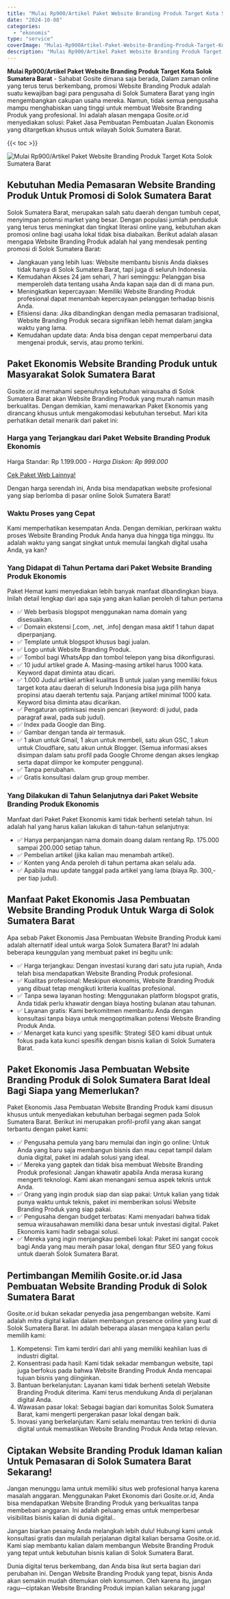 ```yaml
---
title: "Mulai Rp900/Artikel Paket Website Branding Produk Target Kota Solok Sumatera Barat"
date: "2024-10-08"
categories: 
  - "ekonomis"
type: "service"
coverImage: "Mulai-Rp900Artikel-Paket-Website-Branding-Produk-Target-Kota-Solok-Sumatera-Barat.png"
description: "Mulai Rp900/Artikel Paket Website Branding Produk Target Kota Solok Sumatera Barat. Dunia digital terus berkembang, dan Anda bisa ikut serta bagian dari peru..."
---
```


**Mulai Rp900/Artikel Paket Website Branding Produk Target Kota Solok Sumatera Barat** - Sahabat Gosite dimana saja berada, Dalam zaman online yang terus terus berkembang, promosi Website Branding Produk adalah suatu kewajiban bagi para pengusaha di Solok Sumatera Barat yang ingin mengembangkan cakupan usaha mereka. Namun, tidak semua pengusaha mampu menghabiskan uang tinggi untuk membuat Website Branding Produk yang profesional. Ini adalah alasan mengapa Gosite.or.id menyediakan solusi: Paket Jasa Pembuatan Pembuatan Jualan Ekonomis yang ditargetkan khusus untuk wilayah Solok Sumatera Barat.

{{< toc >}}

![Mulai Rp900/Artikel Paket Website Branding Produk Target Kota Solok Sumatera Barat](/images/ekonomis/Mulai-Rp900Artikel-Paket-Website-Branding-Produk-Target-Kota-Solok-Sumatera-Barat.png)

## Kebutuhan Media Pemasaran Website Branding Produk Untuk Promosi di Solok Sumatera Barat

Solok Sumatera Barat, merupakan salah satu daerah dengan tumbuh cepat, menyimpan potensi market yang besar. Dengan populasi jumlah penduduk yang terus terus meningkat dan tingkat literasi online yang, kebutuhan akan promosi online bagi usaha lokal tidak bisa diabaikan. Berikut adalah alasan mengapa Website Branding Produk adalah hal yang mendesak penting promosi di Solok Sumatera Barat:

- Jangkauan yang lebih luas: Website membantu bisnis Anda diakses tidak hanya di Solok Sumatera Barat, tapi juga di seluruh Indonesia.
- Kemudahan Akses 24 jam sehari, 7 hari seminggu: Pelanggan bisa memperoleh data tentang usaha Anda kapan saja dan di di mana pun.
- Meningkatkan kepercayaan: Memiliki Website Branding Produk profesional dapat menambah kepercayaan pelanggan terhadap bisnis Anda.
- Efisiensi dana: Jika dibandingkan dengan media pemasaran tradisional, Website Branding Produk secara signifikan lebih hemat dalam jangka waktu yang lama.
- Kemudahan update data: Anda bisa dengan cepat memperbarui data mengenai produk, servis, atau promo terkini.

## Paket Ekonomis Website Branding Produk untuk Masyarakat Solok Sumatera Barat

Gosite.or.id memahami sepenuhnya kebutuhan wirausaha di Solok Sumatera Barat akan Website Branding Produk yang murah namun masih berkualitas. Dengan demikian, kami menawarkan Paket Ekonomis yang dirancang khusus untuk mengakomodasi kebutuhan tersebut. Mari kita perhatikan detail menarik dari paket ini:

### Harga yang Terjangkau dari Paket Website Branding Produk Ekonomis

<a class="cta-button">Harga Standar: Rp 1.199.000 - <em>Harga Diskon: Rp 999.000</em></a>

<a href="/jasa-web/" class="cta-button">Cek Paket Web Lainnya!</a>

Dengan harga serendah ini, Anda bisa mendapatkan website profesional yang siap berlomba di pasar online Solok Sumatera Barat!

### Waktu Proses yang Cepat

Kami memperhatikan kesempatan Anda. Dengan demikian, perkiraan waktu proses Website Branding Produk Anda hanya dua hingga tiga minggu. Itu adalah waktu yang sangat singkat untuk memulai langkah digital usaha Anda, ya kan?

### Yang Didapat di Tahun Pertama dari Paket Website Branding Produk Ekonomis

Paket Hemat kami menyediakan lebih banyak manfaat dibandingkan biaya. Inilah detail lengkap dari apa saja yang akan kalian peroleh di tahun pertama

- ✅ Web berbasis blogspot menggunakan nama domain yang disesuaikan.
- ✅ Domain ekstensi \[.com, .net, .info\] dengan masa aktif 1 tahun dapat diperpanjang.
- ✅ Template untuk blogspot khusus bagi jualan.
- ✅ Logo untuk Website Branding Produk.
- ✅ Tombol bagi WhatsApp dan tombol telepon yang bisa dikonfigurasi.
- ✅ 10 judul artikel grade A. Masing-masing artikel harus 1000 kata. Keyword dapat diminta atau dicari.
- ✅ 1.000 Judul artikel artikel kualitas B untuk jualan yang memiliki fokus target kota atau daerah di seluruh Indonesia bisa juga pilih hanya propinsi atau daerah tertentu saja. Panjang artikel minimal 1000 kata. Keyword bisa diminta atau dicarikan.
- ✅ Pengaturan optimisasi mesin pencari (keyword: di judul, pada paragraf awal, pada sub judul).
- ✅ Index pada Google dan Bing.
- ✅ Gambar dengan tanda air termasuk.
- ✅ 1 akun untuk Gmail, 1 akun untuk membeli, satu akun GSC, 1 akun untuk Cloudflare, satu akun untuk Blogger. (Semua informasi akses disimpan dalam satu profil pada Google Chrome dengan akses lengkap serta dapat diimpor ke komputer pengguna).
- ✅ Tanpa perubahan.
- ✅ Gratis konsultasi dalam grup group member.

### Yang Dilakukan di Tahun Selanjutnya dari Paket Website Branding Produk Ekonomis

Manfaat dari Paket Paket Ekonomis kami tidak berhenti setelah tahun. Ini adalah hal yang harus kalian lakukan di tahun-tahun selanjutnya:

- ✅ Hanya perpanjangan nama domain doang dalam rentang Rp. 175.000 sampai 200.000 setiap tahun.
- ✅ Pembelian artikel (jika kalian mau menambah artikel).
- ✅ Konten yang Anda peroleh di tahun pertama akan selalu ada.
- ✅ Apabila mau update tanggal pada artikel yang lama (biaya Rp. 300,- per tiap judul).

## Manfaat Paket Ekonomis Jasa Pembuatan Website Branding Produk Untuk Warga di Solok Sumatera Barat

Apa sebab Paket Ekonomis Jasa Pembuatan Website Branding Produk kami adalah alternatif ideal untuk warga Solok Sumatera Barat? Ini adalah beberapa keunggulan yang membuat paket ini begitu unik:

- ✅ Harga terjangkau: Dengan investasi kurang dari satu juta rupiah, Anda telah bisa mendapatkan Website Branding Produk profesional.
- ✅ Kualitas profesional: Meskipun ekonomis, Website Branding Produk yang dibuat tetap mengikuti kriteria kualitas profesional.
- ✅ Tanpa sewa layanan hosting: Menggunakan platform blogspot gratis, Anda tidak perlu khawatir dengan biaya hosting bulanan atau tahunan.
- ✅ Layanan gratis: Kami berkomitmen membantu Anda dengan konsultasi tanpa biaya untuk mengoptimalkan potensi Website Branding Produk Anda.
- ✅ Menarget kata kunci yang spesifik: Strategi SEO kami dibuat untuk fokus pada kata kunci spesifik dengan bisnis kalian di Solok Sumatera Barat.

## Paket Ekonomis Jasa Pembuatan Website Branding Produk di Solok Sumatera Barat Ideal Bagi Siapa yang Memerlukan?

Paket Ekonomis Jasa Pembuatan Website Branding Produk kami disusun khusus untuk menyediakan kebutuhan berbagai segmen pada Solok Sumatera Barat. Berikut ini merupakan profil-profil yang akan sangat terbantu dengan paket kami:

- ✅ Pengusaha pemula yang baru memulai dan ingin go online: Untuk Anda yang baru saja membangun bisnis dan mau cepat tampil dalam dunia digital, paket ini adalah solusi yang ideal.
- ✅ Mereka yang gaptek dan tidak bisa membuat Website Branding Produk profesional: Jangan khawatir apabila Anda merasa kurang mengerti teknologi. Kami akan menangani semua aspek teknis untuk Anda.
- ✅ Orang yang ingin produk siap dan siap pakai: Untuk kalian yang tidak punya waktu untuk teknis, paket ini memberikan solusi Website Branding Produk yang siap pakai.
- ✅ Pengusaha dengan budget terbatas: Kami menyadari bahwa tidak semua wirausahawan memiliki dana besar untuk investasi digital. Paket Ekonomis kami hadir sebagai solusi.
- ✅ Mereka yang ingin menjangkau pembeli lokal: Paket ini sangat cocok bagi Anda yang mau meraih pasar lokal, dengan fitur SEO yang fokus untuk daerah Solok Sumatera Barat.

## Pertimbangan Memilih Gosite.or.id Jasa Pembuatan Website Branding Produk di Solok Sumatera Barat

Gosite.or.id bukan sekadar penyedia jasa pengembangan website. Kami adalah mitra digital kalian dalam membangun presence online yang kuat di Solok Sumatera Barat. Ini adalah beberapa alasan mengapa kalian perlu memilih kami:

1. Kompetensi: Tim kami terdiri dari ahli yang memiliki keahlian luas di industri digital.
2. Konsentrasi pada hasil: Kami tidak sekadar membangun website, tapi juga berfokus pada bahwa Website Branding Produk Anda mencapai tujuan bisnis yang diinginkan.
3. Bantuan berkelanjutan: Layanan kami tidak berhenti setelah Website Branding Produk diterima. Kami terus mendukung Anda di perjalanan digital Anda.
4. Wawasan pasar lokal: Sebagai bagian dari komunitas Solok Sumatera Barat, kami mengerti pergerakan pasar lokal dengan baik.
5. Inovasi yang berkelanjutan: Kami selalu memantau tren terkini di dunia digital untuk memastikan Website Branding Produk Anda tetap relevan.

## Ciptakan Website Branding Produk Idaman kalian Untuk Pemasaran di Solok Sumatera Barat Sekarang!

Jangan menunggu lama untuk memiliki situs web profesional hanya karena masalah anggaran. Menggunakan Paket Ekonomis dari Gosite.or.id, Anda bisa mendapatkan Website Branding Produk yang berkualitas tanpa membebani anggaran. Ini adalah peluang emas untuk memperbesar visibilitas bisnis kalian di dunia digital..

Jangan biarkan pesaing Anda melangkah lebih dulu! Hubungi kami untuk konsultasi gratis dan mulailah perjalanan digital kalian bersama Gosite.or.id. Kami siap membantu kalian dalam membangun Website Branding Produk yang tepat untuk kebutuhan bisnis kalian di Solok Sumatera Barat.

Dunia digital terus berkembang, dan Anda bisa ikut serta bagian dari perubahan ini. Dengan Website Branding Produk yang tepat, bisnis Anda akan semakin mudah ditemukan oleh konsumen. Oleh karena itu, jangan ragu—ciptakan Website Branding Produk impian kalian sekarang juga!